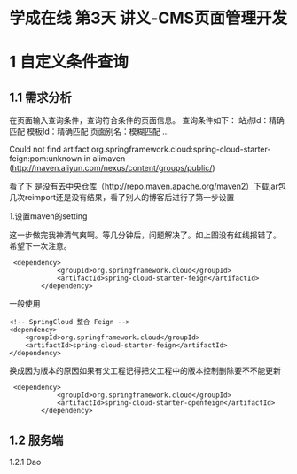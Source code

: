 # 学成在线 第3天 讲义-CMS页面管理开发

# 1 自定义条件查询

## 1.1 需求分析

在页面输入查询条件，查询符合条件的页面信息。
查询条件如下：
站点Id：精确匹配
模板Id：精确匹配
页面别名：模糊匹配
...

Could not find artifact org.springframework.cloud:spring-cloud-starter-feign:pom:unknown in alimaven (http://maven.aliyun.com/nexus/content/groups/public/)

看了下 是没有去中央仓库（http://repo.maven.apache.org/maven2）下载jar包
几次reimport还是没有结果，看了别人的博客后进行了第一步设置

1.设置maven的setting

这一步做完我神清气爽啊。等几分钟后，问题解决了。如上图没有红线报错了。
希望下一次注意。

```
 <dependency>
            <groupId>org.springframework.cloud</groupId>
            <artifactId>spring-cloud-starter-feign</artifactId>
        </dependency>
```

一般使用

```
<!-- SpringCloud 整合 Feign -->
<dependency>
	<groupId>org.springframework.cloud</groupId>
	<artifactId>spring-cloud-starter-feign</artifactId>
</dependency>
```

换成因为版本的原因如果有父工程记得把父工程中的版本控制删除要不不能更新

```
 <dependency>
            <groupId>org.springframework.cloud</groupId>
            <artifactId>spring-cloud-starter-openfeign</artifactId>
        </dependency>
```



## 1.2 服务端

1.2.1 Dao

